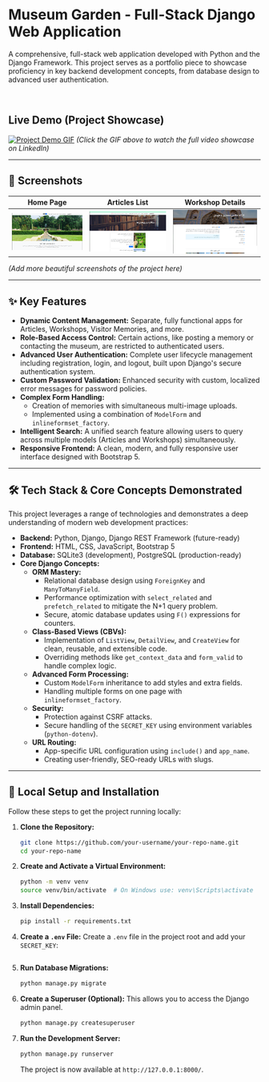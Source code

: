 # Museum Garden - Full-Stack Django Web Application

A comprehensive, full-stack web application developed with Python and the Django Framework. This project serves as a portfolio piece to showcase proficiency in key backend development concepts, from database design to advanced user authentication.

<br>

## Live Demo (Project Showcase)

[![Project Demo GIF](https://github.com/mehranmohammadiii/Museum-Garden-Django/blob/master/assets/gif1.gif)](link/to/your/linkedin/post)
*(Click the GIF above to watch the full video showcase on LinkedIn)*

---

## 📸 Screenshots

| Home Page                                   | Articles List                                    | Workshop Details                                   |
| ------------------------------------------- | ------------------------------------------------ | -------------------------------------------------- |
| ![Home Page Screenshot](https://github.com/mehranmohammadiii/Museum-Garden-Django/blob/master/assets/Screenshot%20from%202025-10-15%2017-45-34.png) | ![Articles List Screenshot](https://github.com/mehranmohammadiii/Museum-Garden-Django/blob/master/assets/Screenshot%20from%202025-10-15%2017-46-24.png) | ![Workshop Details Screenshot](https://github.com/mehranmohammadiii/Museum-Garden-Django/blob/master/assets/Screenshot%20from%202025-10-15%2017-47-03.png) |

*(Add more beautiful screenshots of the project here)*

---

## ✨ Key Features

- **Dynamic Content Management:** Separate, fully functional apps for Articles, Workshops, Visitor Memories, and more.
- **Role-Based Access Control:** Certain actions, like posting a memory or contacting the museum, are restricted to authenticated users.
- **Advanced User Authentication:** Complete user lifecycle management including registration, login, and logout, built upon Django's secure authentication system.
- **Custom Password Validation:** Enhanced security with custom, localized error messages for password policies.
- **Complex Form Handling:**
    - Creation of memories with simultaneous multi-image uploads.
    - Implemented using a combination of `ModelForm` and `inlineformset_factory`.
- **Intelligent Search:** A unified search feature allowing users to query across multiple models (Articles and Workshops) simultaneously.
- **Responsive Frontend:** A clean, modern, and fully responsive user interface designed with Bootstrap 5.

---

## 🛠️ Tech Stack & Core Concepts Demonstrated

This project leverages a range of technologies and demonstrates a deep understanding of modern web development practices:

- **Backend:** Python, Django, Django REST Framework (future-ready)
- **Frontend:** HTML, CSS, JavaScript, Bootstrap 5
- **Database:** SQLite3 (development), PostgreSQL (production-ready)
- **Core Django Concepts:**
    - **ORM Mastery:**
        - Relational database design using `ForeignKey` and `ManyToManyField`.
        - Performance optimization with `select_related` and `prefetch_related` to mitigate the N+1 query problem.
        - Secure, atomic database updates using `F()` expressions for counters.
    - **Class-Based Views (CBVs):**
        - Implementation of `ListView`, `DetailView`, and `CreateView` for clean, reusable, and extensible code.
        - Overriding methods like `get_context_data` and `form_valid` to handle complex logic.
    - **Advanced Form Processing:**
        - Custom `ModelForm` inheritance to add styles and extra fields.
        - Handling multiple forms on one page with `inlineformset_factory`.
    - **Security:**
        - Protection against CSRF attacks.
        - Secure handling of the `SECRET_KEY` using environment variables (`python-dotenv`).
    - **URL Routing:**
        - App-specific URL configuration using `include()` and `app_name`.
        - Creating user-friendly, SEO-ready URLs with slugs.

---

## 🚀 Local Setup and Installation

Follow these steps to get the project running locally:

1.  **Clone the Repository:**
    ```bash
    git clone https://github.com/your-username/your-repo-name.git
    cd your-repo-name
    ```

2.  **Create and Activate a Virtual Environment:**
    ```bash
    python -m venv venv
    source venv/bin/activate  # On Windows use: venv\Scripts\activate
    ```

3.  **Install Dependencies:**
    ```bash
    pip install -r requirements.txt
    ```

4.  **Create a `.env` File:**
    Create a `.env` file in the project root and add your `SECRET_KEY`:
    ```    SECRET_KEY='your-secret-key'
    ```

5.  **Run Database Migrations:**
    ```bash
    python manage.py migrate
    ```

6.  **Create a Superuser (Optional):**
    This allows you to access the Django admin panel.
    ```bash
    python manage.py createsuperuser
    ```

7.  **Run the Development Server:**
    ```bash
    python manage.py runserver
    ```
    The project is now available at `http://127.0.0.1:8000/`.
